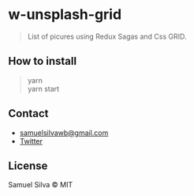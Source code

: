# w-unsplash-grid

> List of picures using Redux Sagas and Css GRID.

## How to install

> yarn <br>
> yarn start

## Contact

-   samuelsilvawb@gmail.com
-   [Twitter](https://twitter.com/samuelsilvadev)

## License

Samuel Silva &copy; MIT
